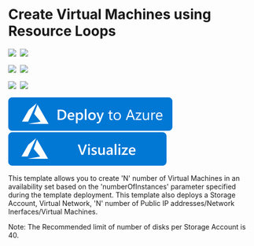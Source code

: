 # Create Virtual Machines using Resource Loops

<IMG SRC="https://azurequickstartsservice.blob.core.windows.net/badges/201-vm-copy-index-loops/PublicLastTestDate.svg" />&nbsp;
<IMG SRC="https://azurequickstartsservice.blob.core.windows.net/badges/201-vm-copy-index-loops/PublicDeployment.svg" />&nbsp;

<IMG SRC="https://azurequickstartsservice.blob.core.windows.net/badges/201-vm-copy-index-loops/FairfaxLastTestDate.svg" />&nbsp;
<IMG SRC="https://azurequickstartsservice.blob.core.windows.net/badges/201-vm-copy-index-loops/FairfaxDeployment.svg" />&nbsp;

<IMG SRC="https://azurequickstartsservice.blob.core.windows.net/badges/201-vm-copy-index-loops/BestPracticeResult.svg" />&nbsp;
<IMG SRC="https://azurequickstartsservice.blob.core.windows.net/badges/201-vm-copy-index-loops/CredScanResult.svg" />&nbsp;

<a href="https://portal.azure.com/#create/Microsoft.Template/uri/https%3A%2F%2Fraw.githubusercontent.com%2FAzure%2Fazure-quickstart-templates%2Fmaster%2F201-vm-copy-index-loops%2Fazuredeploy.json" target="_blank">
    <img src="https://raw.githubusercontent.com/Azure/azure-quickstart-templates/master/1-CONTRIBUTION-GUIDE/images/deploytoazure.svg?sanitize=true"/>
</a>
<a href="http://armviz.io/#/?load=https%3A%2F%2Fraw.githubusercontent.com%2FAzure%2Fazure-quickstart-templates%2Fmaster%2F201-vm-copy-index-loops%2Fazuredeploy.json" target="_blank">
    <img src="https://raw.githubusercontent.com/Azure/azure-quickstart-templates/master/1-CONTRIBUTION-GUIDE/images/visualizebutton.svg?sanitize=true"/>
</a>

This template allows you to create 'N' number of Virtual Machines in an availability set based on the 'numberOfInstances' parameter specified during the template deployment. This template also deploys a Storage Account, Virtual Network, 'N' number of Public IP addresses/Network Inerfaces/Virtual Machines.

Note: The Recommended limit of number of disks per Storage Account is 40.

